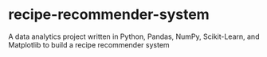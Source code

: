 # recipe-recommender-system
A data analytics project written in Python, Pandas, NumPy, Scikit-Learn, and Matplotlib to build a recipe recommender system
